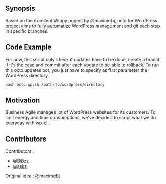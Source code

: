 ## Synopsis

Based on the excellent Wippy project by @maximebj, octo for WordPress project aims to fully automatize WordPress management and git each step in specific branches.

## Code Example


For now, this script only check if updates have to be done, create a branch if it's the case and commit after each update to be able to rollback.
To run this octo updates bot, you just have to specify as first parameter the WordPress directory.

```
bash octo-wp.sh /path/to/wordpress/directory
```

## Motivation

Business Agile manages lot of WordPress websites for its customers. To limit energy and time consumptions, we've decided to script what we do everyday with wp-cli.

## Contributors

Contributors :
- [@BiBzz](https://github.com/BiBzz)
- [@askz](https://github.com/askz)

Original idea : [@maximebj](https://twitter.com/maximebj)
